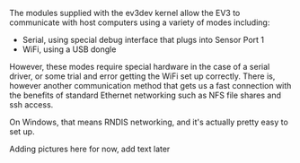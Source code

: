 The modules supplied with the ev3dev kernel allow the EV3 to communicate with host computers using a variety of modes including:

- Serial, using special debug interface that plugs into Sensor Port 1
- WiFi, using a USB dongle

However, these modes require special hardware in the case of a serial driver, or some trial and error getting the WiFi set up correctly. There is, however another communication method that gets us a fast connection with the benefits of standard Ethernet networking such as NFS file shares and ssh access.

On Windows, that means RNDIS networking, and it's actually pretty easy to set up.



Adding pictures here for now, add text later
